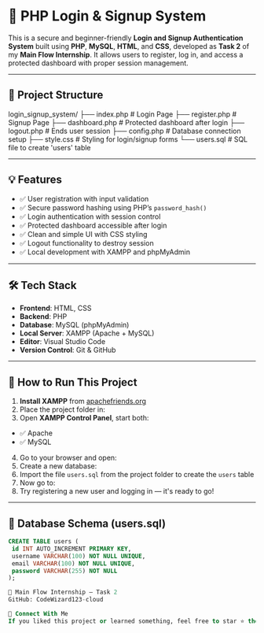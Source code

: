 # 🔐 PHP Login & Signup System

This is a secure and beginner-friendly **Login and Signup Authentication System** built using **PHP**, **MySQL**, **HTML**, and **CSS**, developed as **Task 2** of my **Main Flow Internship**. It allows users to register, log in, and access a protected dashboard with proper session management.

---

## 📁 Project Structure

login_signup_system/
├── index.php # Login Page
├── register.php # Signup Page
├── dashboard.php # Protected dashboard after login
├── logout.php # Ends user session
├── config.php # Database connection setup
├── style.css # Styling for login/signup forms
└── users.sql # SQL file to create 'users' table


---

## 💡 Features

- ✅ User registration with input validation
- ✅ Secure password hashing using PHP’s `password_hash()`
- ✅ Login authentication with session control
- ✅ Protected dashboard accessible after login
- ✅ Clean and simple UI with CSS styling
- ✅ Logout functionality to destroy session
- ✅ Local development with XAMPP and phpMyAdmin

---

## 🛠️ Tech Stack

- **Frontend**: HTML, CSS  
- **Backend**: PHP  
- **Database**: MySQL (phpMyAdmin)  
- **Local Server**: XAMPP (Apache + MySQL)  
- **Editor**: Visual Studio Code  
- **Version Control**: Git & GitHub

---

## 🚀 How to Run This Project

1. **Install XAMPP** from [apachefriends.org](https://www.apachefriends.org/index.html)
2. Place the project folder in:
3. Open **XAMPP Control Panel**, start both:
- ✅ Apache
- ✅ MySQL
4. Go to your browser and open:
5. Create a new database:
6. Import the file `users.sql` from the project folder to create the `users` table
7. Now go to:
8. Try registering a new user and logging in — it's ready to go!

---

## 🧾 Database Schema (users.sql)

```sql
CREATE TABLE users (
 id INT AUTO_INCREMENT PRIMARY KEY,
 username VARCHAR(100) NOT NULL UNIQUE,
 email VARCHAR(100) NOT NULL UNIQUE,
 password VARCHAR(255) NOT NULL
);

🎯 Main Flow Internship – Task 2
GitHub: CodeWizard123-cloud

🌟 Connect With Me
If you liked this project or learned something, feel free to star ⭐ the repo and drop your feedback
